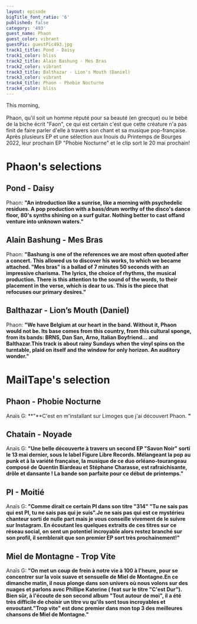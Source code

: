 ```yaml
---
layout: episode
bigTitle_font_ratio: '6'
published: false
category: '493'
guest_name: Phaon
guest_color: vibrant
guestPic: guestPic493.jpg
track1_title: Pond - Daisy
track1_color: bliss
track2_title: Alain Bashung - Mes Bras
track2_color: vibrant
track3_title: Balthazar - Lion's Mouth (Daniel)
track3_color: vibrant
track4_title: Phaon - Phobie Nocturne
track4_color: bliss
---
```

<p id="introduction">This morning,
<br><br>
Phaon, qu'il soit un homme réputé pour sa beauté (en grecque) ou le bébé de la biche écrit "Faon", ce qui est certain c'est que cette créature n'a pas finit de faire parler d'elle à travers son chant et sa musique pop-française. Après plusieurs EP et une sélection aux Inouis du Printemps de Bourges 2022, leur prochain EP "Phobie Nocturne" et le clip sort le 20 mai prochain!
</p>

# Phaon's selections
##  Pond - Daisy
Phaon: **"**An introduction like a sunrise, like a morning with psychedelic residues. A pop production with a bass/drum worthy of the disco's dance floor, 80's synths shining on a surf guitar. Nothing better to cast offand venture into unknown waters.**"**

## Alain Bashung - Mes Bras
Phaon: **"**Bashung is one of the references we are most often quoted after a concert. This allowed us to discover his works, to which we became attached. "Mes bras" is a ballad of 7 minutes 50 seconds with an impressive charisma. The lyrics, the choice of rhythms, the musical production. There is this attention to the sound of the words, to their placement in the verse, which is dear to us. This is the piece that refocuses our primary desires.**"**

## Balthazar - Lion’s Mouth (Daniel) 
Phaon: **"**We have Belgium at our heart in the band. Without it, Phaon would not be. Its base comes from this country, from this cultural sponge, from its bands: BRNS, Dan San, Arno, Italian Boyfriend... and Balthazar.This track is about rainy Sundays when the vinyl spins on the turntable, plaid on itself and the window for only horizon. An auditory wonder.**"**

# MailTape's selection

## Phaon - Phobie Nocturne
Anaïs G: **"**C'est en m'installant sur Limoges que j'ai découvert Phaon.  **"**

## Chatain - Noyade
Anaïs G: **"**Une belle découverte à travers un second EP "Savon Noir" sorti le 13 mai dernier, sous le label Figure Libre Records. Mélangeant la pop au punk et à la variété française, la musique de ce duo orléano-tourangeau composé de Quentin Biardeau et Stéphane Charasse, est rafraichisante, drôle et dansante ! La bande son parfaite pour ce début de printemps.**"**

## PI  - Moitié
Anaïs G: **"**Comme dirait ce certain PI dans son titre "314" "Tu ne sais pas qui est PI, tu ne sais pas qui je suis".Je ne sais pas qui est ce mystérieu chanteur sorti de nulle part mais je vous conseille vivement de le suivre sur Instagram. En écoutant les quelques extraits de ces titres sur ce réseau social, on sent un potentiel incroyable alors restez branché sur son profil, il semblerait que son premier EP sort très prochainement!**"**

## Miel de Montagne - Trop Vite
Anaïs G: **"**On met un coup de frein à notre vie à 100 à l'heure, pour se concentrer sur la voix suave et sensuelle de Miel de Montagne.En ce dimanche matin, il nous plonge dans son univers où nous volons sur des nuages et parlons avec Phillipe Katerine ( feat sur le titre "C'est Dur"). Bien sûr, à l'écoute de son second album "Tout autour de moi", il a été très difficile de choisir un titre vu qu'ils sont tous incroyables et envoutant."Trop vite" est donc premier dans mon top 3 des meilleures chansons de Miel de Montagne.**"**

